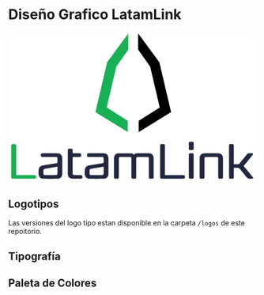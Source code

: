 # Diseño Grafico LatamLink

<center> 
  
  ![](logos/latamlink_logo-header.png)
  
</center>

## Logotipos

Las versiones del logo tipo estan disponible en la carpeta `/logos` de este repoitorio.

## Tipografía

## Paleta de Colores
